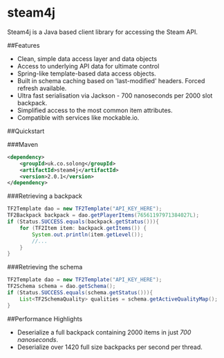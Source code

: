 steam4j
=======
Steam4j is a Java based client library for accessing the Steam API.

##Features
 - Clean, simple data access layer and data objects
 - Access to underlying API data for ultimate control
 - Spring-like template-based data access objects.
 - Built in schema caching based on 'last-modified' headers. Forced refresh available.
 - Ultra fast serialisation via Jackson - 700 nanoseconds per 2000 slot backpack.
 - Simplified access to the most common item attributes.
 - Compatible with services like mockable.io.

##Quickstart

###Maven
```xml
<dependency>
    <groupId>uk.co.solong</groupId>
    <artifactId>steam4j</artifactId>
    <version>2.0.1</version>
</dependency>
```
 
###Retrieving a backpack
```java
TF2Template dao = new TF2Template("API_KEY_HERE");
TF2Backpack backpack = dao.getPlayerItems(76561197971384027L);
if (Status.SUCCESS.equals(backpack.getStatus())){
    for (TF2Item item: backpack.getItems()) {
        System.out.println(item.getLevel());
        //...
    }
}
```

###Retrieving the schema
```java
TF2Template dao = new TF2Template("API_KEY_HERE");
TF2Schema schema = dao.getSchema();
if (Status.SUCCESS.equals(schema.getStatus())){
    List<TF2SchemaQuality> qualities = schema.getActiveQualityMap();
}
```

##Performance Highlights
 - Deserialize a full backpack containing 2000 items in just *700 nanoseconds*. 
 - Deserialize over 1420 full size backpacks per second per thread.